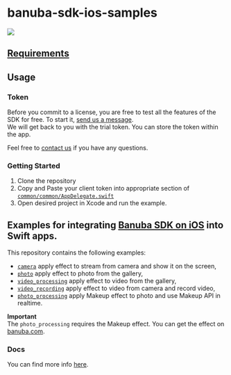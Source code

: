 # banuba-sdk-ios-samples
[![](https://www.banuba.com/hubfs/Banuba_November2018/Images/Banuba%20SDK.png)](https://docs.banuba.com/face-ar-sdk-v1/ios/ios_getting_started)

## [Requirements](https://docs.banuba.com/face-ar-sdk-v1/overview/system_requirements)

## Usage
### Token
Before you commit to a license, you are free to test all the features of the SDK for free. To start it, [send us a message](https://www.banuba.com/facear-sdk/face-filters#form).  
We will get back to you with the trial token.
You can store the token within the app.  

Feel free to [contact us](https://docs.banuba.com/face-ar-sdk-v1/support) if you have any questions.

### Getting Started

1. Clone the repository
2. Copy and Paste your client token into appropriate section of [`common/common/AppDelegate.swift`](common/common/AppDelegate.swift#L6)
3. Open desired project in Xcode and run the example.

## Examples for integrating [Banuba SDK on iOS](https://docs.banuba.com/face-ar-sdk-v1/ios/ios_getting_started) into Swift apps.  
This repository contains the following examples:   
- [`camera`](camera/) apply effect to stream from camera and show it on the screen,  
- [`photo`](photo/) apply effect to photo from the gallery,  
- [`video_processing`](video_processing/) apply effect to video from the gallery,  
- [`video_recording`](video_recording/) apply effect to video from camera and record video,
- [`photo_processing`](photo_processing) apply Makeup effect to photo and use Makeup API in realtime.    
  
**Important**  
The `photo_processing` requires the Makeup effect. You can get the effect on [banuba.com](https://docs.banuba.com/face-ar-sdk-v1/overview/demo_face_filters).


### Docs
You can find more info [here](https://docs.banuba.com/face-ar-sdk-v1/ios/ios_overview).
